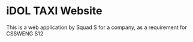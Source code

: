 # iDOL TAXI Website
This is a web application by Squad S for a company, as a requirement for CSSWENG S12
